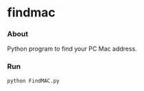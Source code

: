 # findmac

### About
Python program to find your PC Mac address.

### Run
```python
python FindMAC.py
```
